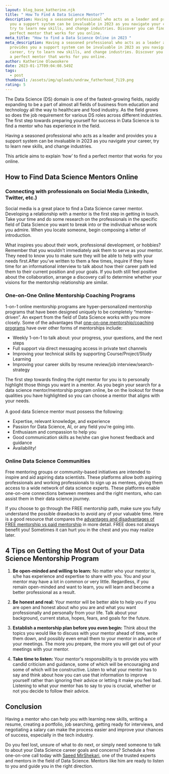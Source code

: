 ```yaml
---
layout: blog_base_katherine.njk
title: " How To Find A Data Science Mentor?"
description: Having a seasoned professional who acts as a leader and provides
  you a support system can be invaluable in 2023 as you navigate your career,
  try to learn new skills, and change industries. Discover you can find a
  perfect mentor that works for you online.
meta_title: "How to find a Data Science Online in 2023 "
meta_description: Having a seasoned professional who acts as a leader and
  provides you a support system can be invaluable in 2023 as you navigate your
  career, try to learn new skills, and change industries. Discover you can find
  a perfect mentor that works for you online.
author: Katherine Olowookere
date: 2023-01-17T09:04:08.549Z
tags:
  - post
thumbnail: /assets/img/uploads/undraw_fatherhood_7i19.png
rating: 5
---
```

The Data Science (DS) domain is one of the fastest-growing fields, rapidly expanding to be a part of almost all fields of business from education and technology all the way to healthcare and food industry. As the field grows so does the job requirement for various DS roles across different industries. The first step towards preparing yourself for success in Data Science is to find a mentor who has experience in the field.

Having a seasoned professional who acts as a leader and provides you a support system can be invaluable in 2023 as you navigate your career, try to learn new skills, and change industries.



This article aims to explain ‘how’ to find a perfect mentor that works for you online. 

<h2>How to Find Data Science Mentors Online</h2>

<h3> Connecting with professionals on Social Media (LinkedIn, Twitter, etc.) </h3>

Social media is a great place to find a Data Science career mentor. Developing a relationship with a mentor is the first step in getting in touch. Take your time and do some research on the professionals in the specific field of Data Science you want to break into or the individual whose work you admire. When you locate someone, begin composing a letter of introduction.

What inspires you about their work, professional development, or hobbies? Remember that you wouldn't immediately ask them to serve as your mentor. They need to know you to make sure they will be able to help with your needs first.After you've written to them a few times, inquire if they have time for an informational interview to talk about how their career path led them to their current position and your goals. If you both still feel positive about the collaboration, arrange a discovery call to determine whether your visions for the mentorship relationship are similar.

<h3> One-on-One Online Mentorship Coaching Programs </h3>

1-on-1 online mentorship programs are hyper-personalized mentorship programs that have been designed uniquely to be completely “mentee-driven”. An expert from the field of Data Science works with you more closely. Some of the advantages that [one-on-one mentorship/coaching programs](https://saeedmirshekari.com/coaching-plan/) have over other forms of mentorships include:

* Weekly 1-on-1 to talk about: your progress, your questions, and the next steps
* Full support via direct messaging access in private text channels
* Improving your technical skills by supporting Course/Project/Study Learning
* Improving your career skills by resume review/job interview/search-strategy 

The first step towards finding the right mentor for you is to personally highlight those things you want in a mentor. As you begin your search for a data science mentor/mentorship program online, be on the lookout for these qualities you have highlighted so you can choose a mentor that aligns with your needs.\
\
A good data Science mentor must possess the following:

* Expertise, relevant knowledge, and experience
* Passion for Data Science, AI, or any field you're going into.
* Enthusiasm and compassion to help you
* Good communication skills as he/she can give honest feedback and guidance
* Availability!

<h3>Online Data Science Communities </h3>

Free mentoring groups or community-based initiatives are intended to inspire and aid aspiring data scientists. These platforms allow both aspiring professionals and working professionals to sign up as mentees, giving them access to a wide network of data science experts. These platforms enable one-on-one connections between mentees and the right mentors, who can assist them in their data science journey.

If you choose to go through the FREE mentorship path, make sure you fully understand the possible drawbacks to avoid any of your valuable time. Here is a good resource that compares the [advantages and disadvantages of FREE mentorship vs paid mentorship](https://dethwench.com/paid-mentoring-for-data-science-can-help-with-application/) in more detail. FREE does not always benefit you! Sometimes it can hurt you in the chest and you may realize later.





<h2>4 Tips on Getting the Most Out of your Data Science Mentorship Program </h2>

1. **Be open-minded and willing to learn:** No matter who your mentor is, s/he has experience and expertise to share with you. You and your mentor may have a lot in common or very little. Regardless, if you remain open-minded and want to learn, you will learn and become a better professional as a result. 



2. **Be honest and real:** Your mentor will be better able to help you if you are open and honest about who you are and what you want professionally and personally from your life. Talk about your background, current status, hopes, fears, and goals for the future. 



3. **Establish a mentorship plan before you even begin:** Think about the topics you would like to discuss with your mentor ahead of time, write them down, and possibly even email them to your mentor in advance of your meetings. The more you prepare, the more you will get out of your meetings with your mentor.



4. **Take time to listen:** Your mentor's responsibility is to provide you with candid criticism and guidance, some of which will be encouraging and some of which will be constructive. Listen to what your mentor has to say and think about how you can use that information to improve yourself rather than ignoring their advice or letting it make you feel bad. Listening to what your mentor has to say to you is crucial, whether or not you decide to follow their advice.

<h2>C﻿onclusion</h2>

Having a mentor who can help you with learning new skills, writing a resume, creating a portfolio, job searching, getting ready for interviews, and negotiating a salary can make the process easier and improve your chances of success, especially in the tech industry.



Do you feel lost, unsure of what to do next, or simply need someone to talk to about your Data Science career goals and concerns? Schedule a free one-on-one call today with [Saeed MirShekari](https://saeedmirshekari.com/team/), one of the trusted experts and mentors in the field of Data Science. Mentors like him are ready to listen to you and guide you in the right direction.